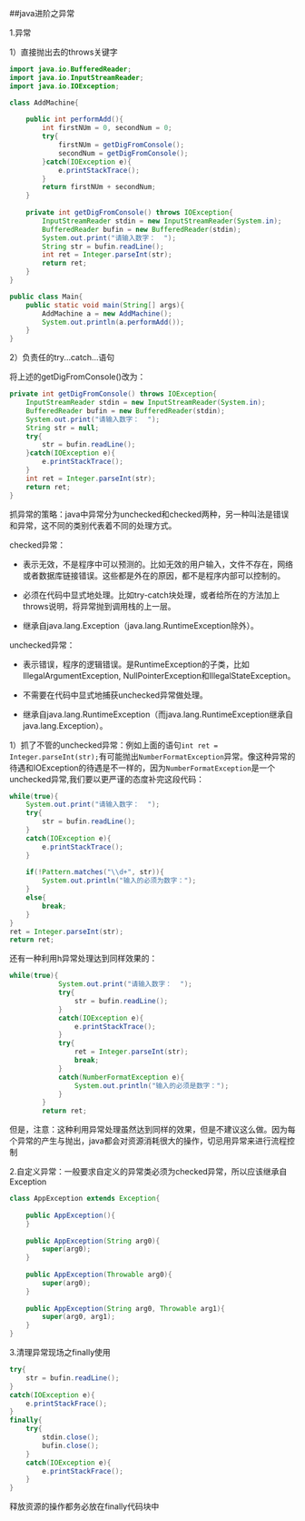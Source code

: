 ##java进阶之异常

1.异常

1）直接抛出去的throws关键字

```java
import java.io.BufferedReader;
import java.io.InputStreamReader;
import java.io.IOException;

class AddMachine{
	
	public int performAdd(){
		int firstNUm = 0, secondNum = 0;
		try{
			firstNUm = getDigFromConsole();
			secondNum = getDigFromConsole();
		}catch(IOException e){
			e.printStackTrace();
		}
		return firstNUm + secondNum;
	}
	
	private int getDigFromConsole() throws IOException{
		InputStreamReader stdin = new InputStreamReader(System.in);
		BufferedReader bufin = new BufferedReader(stdin);
		System.out.print("请输入数字：  ");
		String str = bufin.readLine();
		int ret = Integer.parseInt(str);
		return ret;
	}		
}

public class Main{
	public static void main(String[] args){
		AddMachine a = new AddMachine();
		System.out.println(a.performAdd());
	}
}
```

2）负责任的try...catch...语句

将上述的getDigFromConsole()改为：
```java
private int getDigFromConsole() throws IOException{
	InputStreamReader stdin = new InputStreamReader(System.in);
	BufferedReader bufin = new BufferedReader(stdin);
	System.out.print("请输入数字：  ");
	String str = null;
	try{
		str = bufin.readLine();
	}catch(IOException e){
	    e.printStackTrace();
	}	
	int ret = Integer.parseInt(str);
	return ret;
}
```
抓异常的策略：java中异常分为unchecked和checked两种，另一种叫法是错误和异常，这不同的类别代表着不同的处理方式。

checked异常：

- 表示无效，不是程序中可以预测的。比如无效的用户输入，文件不存在，网络或者数据库链接错误。这些都是外在的原因，都不是程序内部可以控制的。

- 必须在代码中显式地处理。比如try-catch块处理，或者给所在的方法加上throws说明，将异常抛到调用栈的上一层。

- 继承自java.lang.Exception（java.lang.RuntimeException除外）。

unchecked异常：

- 表示错误，程序的逻辑错误。是RuntimeException的子类，比如IllegalArgumentException, NullPointerException和IllegalStateException。

- 不需要在代码中显式地捕获unchecked异常做处理。

- 继承自java.lang.RuntimeException（而java.lang.RuntimeException继承自java.lang.Exception）。

1）抓了不管的unchecked异常：例如上面的语句`int ret = Integer.parseInt(str);`有可能抛出`NumberFormatException`异常。像这种异常的待遇和IOException的待遇是不一样的，因为`NumberFormatException`是一个unchecked异常,我们要以更严谨的态度补完这段代码：

```java
while(true){
	System.out.print("请输入数字：  ");
	try{
		str = bufin.readLine();
	}
	catch(IOException e){
		e.printStackTrace();
	}
			
	if(!Pattern.matches("\\d+", str)){
		System.out.println("输入的必须为数字：");
	}
	else{
		break;
	}
}		
ret = Integer.parseInt(str);
return ret;
```
还有一种利用h异常处理达到同样效果的：
```java
while(true){
			System.out.print("请输入数字：  ");
			try{
				str = bufin.readLine();
			}
			catch(IOException e){
				e.printStackTrace();
			}
			try{
				ret = Integer.parseInt(str);
				break;
			}
			catch(NumberFormatException e){
				System.out.println("输入的必须是数字：");
			}
		}
		return ret;
```
但是，注意：这种利用异常处理虽然达到同样的效果，但是不建议这么做。因为每个异常的产生与抛出，java都会对资源消耗很大的操作，切忌用异常来进行流程控制

2.自定义异常：一般要求自定义的异常类必须为checked异常，所以应该继承自Exception
```java
class AppException extends Exception{
	
	public AppException(){
	}
	
	public AppException(String arg0){
		super(arg0);
	}
	
	public AppException(Throwable arg0){
		super(arg0);
	}
	
	public AppException(String arg0, Throwable arg1){
		super(arg0, arg1);
	}
}
```

3.清理异常现场之finally使用

```java
try{
	str = bufin.readLine();
}
catch(IOException e){
	e.printStackFrace();
}
finally{
	try{
		stdin.close();
		bufin.close();
	}
	catch(IOException e){
		e.printStackFrace();
	}
}
```
释放资源的操作都务必放在finally代码块中